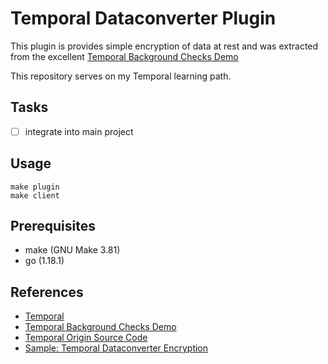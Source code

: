 # Temporal Dataconverter Plugin

This plugin is provides simple encryption of data at rest and 
was extracted from the excellent [Temporal Background Checks Demo](https://docs.temporal.io/docs/learning-paths/background-checks/)

This repository serves on my Temporal learning path.

## Tasks

- [ ] integrate into main project

## Usage

```
make plugin
make client
```

## Prerequisites

- make (GNU Make 3.81)
- go (1.18.1)

## References

- [Temporal](https://www.temporal.io)
- [Temporal Background Checks Demo](https://docs.temporal.io/docs/learning-paths/background-checks/)
- [Temporal Origin Source Code](https://github.com/temporalio/background-checks/tree/main/temporal)
- [Sample: Temporal Dataconverter Encryption](https://github.com/temporalio/samples-go/tree/main/encryption)
